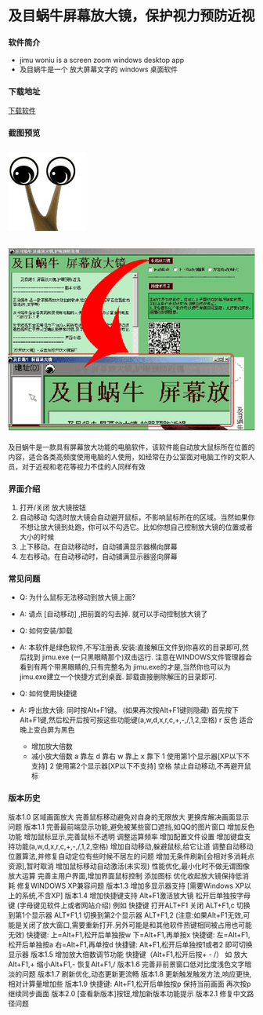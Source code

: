 # 及目蜗牛屏幕放大镜，保护视力预防近视

### 软件简介
- jimu woniu is a screen zoom windows desktop app
- 及目蜗牛是一个 放大屏幕文字的 windows 桌面软件

### 下载地址
[下载软件](https://github.com/cititic/jimu-woniu/releases/download/v2.1/jimu.zip)

### 截图预览

![app-logo](https://github.com/cititic/jimu-woniu/blob/master/assets/logo.gif?raw=true)
---
![app-ui](https://github.com/cititic/jimu-woniu/blob/master/assets/jimu-woniu.gif?raw=true)
---
及目蜗牛是一款具有屏幕放大功能的电脑软件，该软件能自动放大鼠标所在位置的内容，适合各类高频度使用电脑的人使用，如经常在办公室面对电脑工作的文职人员，对于近视和老花等视力不佳的人同样有效


### 界面介绍
1. 打开/关闭 放大镜按钮
2. 自动移动 勾选时放大镜会自动避开鼠标，不影响鼠标所在的区域。当然如果你不想让放大镜到处跑，你可以不勾选它。比如你想自己控制放大镜的位置或者大小的时候
3. 上下移动。在自动移动时，自动铺满显示器横向屏幕
4. 左右移动。在自动移动时，自动铺满显示器竖向屏幕

### 常见问题
- Q: 为什么鼠标无法移动到放大镜上面?
- A: 请点 [自动移动] ,把前面的勾去掉. 就可以手动控制放大镜了

- Q: 如何安装/卸载
- A: 本软件是绿色软件,不写注册表.安装:直接解压文件到你喜欢的目录即可,然后找到 jimu.exe (一只黑眼睛那个)双击运行. 注意在WINDOWS文件管理器会看到有两个带黑眼睛的,只有完整名为 jimu.exe的才是,当然你也可以为jimu.exe建立一个快捷方式到桌面. 卸载直接删除解压的目录即可.

- Q: 如何使用快捷键
- A: 呼出放大镜: 同时按Alt+F1键。 (如果再次按Alt+F1键则隐藏)
	首先按下Alt+F1键,然后松开后按可按这些功能键(a,w,d,x,r,c,+,-,/,1,2,空格)
	r 反色 适合晚上变白屏为黑色
	+ 增加放大倍数
	- 减小放大倍数
	a 靠左
	d 靠右
	w 靠上
	x 靠下
	1 使用第1个显示器[XP以下不支持]
	2 使用第2个显示器[XP以下不支持]
	空格 禁止自动移动,不再避开鼠标


### 版本历史

版本1.0
区域画面放大
完善鼠标移动避免对自身的无限放大
更换库解决画面显示问题
版本1.1
完善最前端显示功能,避免被某些窗口遮挡,如QQ的图片窗口
增加反色功能
增加鼠标显示,完善鼠标不透明
调整运算频率
增加配置文件设置
增加键盘支持功能(a,w,d,x,r,c,+,-,/,1,2,空格)
增加自动移动,躲避鼠标,给它让道
调整自动移动位置算法,并修复自动定位有些时候不居左的问题
增加无条件刷新[会相对多消耗点资源],暂时取消
增加鼠标移动自动激活(未实现)
性能优化,最小化时不做无谓图像放大运算
完善主用户界面,增加界面鼠标控制
添加图标
优化收起放大镜保持低消耗
修复WINDOWS XP兼容问题
版本1.3
增加多显示器支持 [需要Windows XP以上的系统,不含XP]
版本1.4
增加快捷键支持 Alt+F1激活放大镜 松开后单独按字母键 (字母键见软件上或者网站介绍) 例如 快捷键 打开ALT+F1 关闭 ALT+F1,c 切换到第1个显示器 ALT+F1,1 切换到第2个显示器 ALT+F1,2 (注意:如果Alt+F1无效,可能是关闭了放大窗口,需要重新打开.另外可能是和其他软件热键相同被占用也可能无效)
快捷键: 上=Alt+F1,松开后单独按w 下=Alt+F1,再单按x
快捷键: 左=Alt+F1,松开后单独按a 右=Alt+F1,再单按d
快捷键: Alt+F1,松开后单独按1或者2 即可切换显示器
版本1.5
增加放大倍数调节功能 快捷键（Alt+F1,松开后按+ - /） 如 放大Alt+F1,+ 缩小Alt+F1,- 恢复Alt+F1,/
版本1.6
完善非前景窗口低对比度浅色文字暗淡的问题
版本1.7
刷新优化,动态更新更流畅
版本1.8
更新触发触发方法,响应更快,相对计算量增加些
版本1.9
快捷键: Alt+F1,松开后单独按p 保持当前画面 再次按p 继续同步画面
版本2.0
[查看新版本]按钮,增加新版本功能提示
版本2.1
修复中文路径问题
